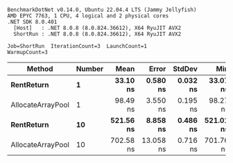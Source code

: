 ```

BenchmarkDotNet v0.14.0, Ubuntu 22.04.4 LTS (Jammy Jellyfish)
AMD EPYC 7763, 1 CPU, 4 logical and 2 physical cores
.NET SDK 8.0.401
  [Host]   : .NET 8.0.8 (8.0.824.36612), X64 RyuJIT AVX2
  ShortRun : .NET 8.0.8 (8.0.824.36612), X64 RyuJIT AVX2

Job=ShortRun  IterationCount=3  LaunchCount=1  
WarmupCount=3  

```
| Method            | Number | Mean      | Error     | StdDev   | Min       | Max       | Allocated |
|------------------ |------- |----------:|----------:|---------:|----------:|----------:|----------:|
| **RentReturn**        | **1**      |  **33.10 ns** |  **0.580 ns** | **0.032 ns** |  **33.07 ns** |  **33.13 ns** |         **-** |
| AllocateArrayPool | 1      |  98.49 ns |  3.550 ns | 0.195 ns |  98.27 ns |  98.65 ns |         - |
| **RentReturn**        | **10**     | **521.56 ns** |  **8.858 ns** | **0.486 ns** | **521.01 ns** | **521.92 ns** |         **-** |
| AllocateArrayPool | 10     | 702.58 ns | 13.058 ns | 0.716 ns | 701.76 ns | 703.07 ns |         - |

